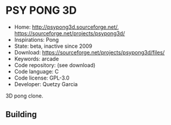 # PSY PONG 3D

- Home: http://psypong3d.sourceforge.net/, https://sourceforge.net/projects/psypong3d/
- Inspirations: Pong
- State: beta, inactive since 2009
- Download: https://sourceforge.net/projects/psypong3d/files/
- Keywords: arcade
- Code repository: (see download)
- Code language: C
- Code license: GPL-3.0
- Developer: Quetzy Garcia

3D pong clone.

## Building
